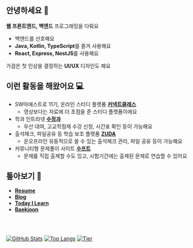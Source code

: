 ## 안녕하세요 👋

**웹 프론트엔드, 백엔드** 프로그래밍을 다뤄요
- 백엔드를 선호해요
- **Java, Kotlin, TypeScript**를 즐겨 사용해요
- **React, Express, NestJS**를 사용해요

가끔은 첫 인상을 결정하는 **UI/UX** 디자인도 해요

## 이런 활동을 해왔어요 💻

- SW마에스트로 11기, 온라인 스터디 플랫폼 **[커넥트클래스](https://github.com/real-compacted-developer/connect-class/)**
  - 영상보다는 자료에 더 초점을 준 스터디 플랫폼이에요
- 학과 인트라넷 **[수정과](https://github.com/swjb-sinamon/)**
  - 우산 대여, 고교학점제 수강 신청, 시간표 확인 등이 가능해요
- 출석체크, 파일공유 등 학습 보조 플랫폼 **[ZUDA](https://github.com/zzuda/)**
  - 온오프라인 유동적으로 쓸 수 있는 출석체크 관리, 파일 공유 등이 가능해요
- 커뮤니티형 문제풀이 사이트 **[수프트](https://github.com/swsuft/)**
  - 문제를 직접 출제할 수도 있고, 시험기간에는 출제된 문제로 연습할 수 있어요

## 톺아보기 🔗

- **[Resume](https://daegyeo.me)**
- **[Blog](https://blog.daegyeo.me/)**
- **[Today I Learn](https://til.skylightqp.kr)**
- **[Baekjoon](https://www.acmicpc.net/user/combbm)**

<br />
<br />

[![GitHub Stats](https://github-readme-stats.vercel.app/api?username=SkyLightQP&count_private=true&show_icons=true)](https://github.com/SkyLightQP)
[![Top Langs](https://github-readme-stats.vercel.app/api/top-langs/?username=SkyLightQP&layout=compact)](https://github.com/SkyLightQP)
[![Tier](http://mazassumnida.wtf/api/v2/generate_badge?boj=combbm)](https://solved.ac/combbm)
